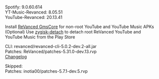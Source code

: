 Spotify: 9.0.60.614  
YT-Music-Revanced: 8.05.51  
YouTube-Revanced: 20.13.41  

Install [ReVanced GmsCore](https://github.com/ReVanced/GmsCore/releases/latest) for non-root YouTube and YouTube Music APKs  
(Optional) Use [zygisk-detach](https://github.com/j-hc/zygisk-detach/releases/latest) to detach root ReVanced YouTube and YouTube Music from the Play Store
  
CLI: revanced/revanced-cli-5.0.2-dev.2-all.jar  
Patches: ReVanced/patches-5.31.0-dev.13.rvp  
[Changelog](https://github.com/ReVanced/revanced-patches/releases/tag/v5.31.0-dev.13)  

Skipped:  
Patches: inotia00/patches-5.7.1-dev.5.rvp    
